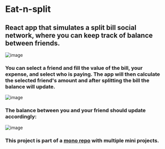 # Eat-n-split
## React app that simulates a split bill social network, where you can keep track of balance between friends. 
![image](https://github.com/JuanMartinUribe/eat-n-split/assets/53051383/a5fe9972-312c-41a6-8202-c8276117e313)

### You can select a friend and fill the value of the bill, your expense, and select who is paying. The app will then calculate the selected friend's amount and after splitting the bill the balance will update.
![image](https://github.com/JuanMartinUribe/eat-n-split/assets/53051383/01141fdd-9796-4027-8d8a-94240809d0fe)

### The balance between you and your friend should update accordingly:
![image](https://github.com/JuanMartinUribe/eat-n-split/assets/53051383/6e6ca8ae-0ede-4fb0-8fbd-7825134eaa08)

### This project is part of a [mono repo](https://github.com/JuanMartinUribe/mini-projects) with multiple mini projects.
